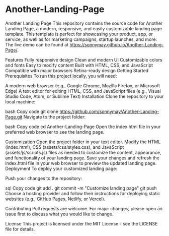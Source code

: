 # Another-Landing-Page

Another Landing Page
This repository contains the source code for Another Landing Page, a modern, responsive, and easily customizable landing page template. This template is perfect for showcasing your product, app, or service, as well as for marketing campaigns, startup launches, and more. The live demo can be found at https://sonnymay.github.io/Another-Landing-Page/.

Features
Fully responsive design
Clean and modern UI
Customizable colors and fonts
Easy to modify content
Built with HTML, CSS, and JavaScript
Compatible with major browsers
Retina-ready design
Getting Started
Prerequisites
To run this project locally, you will need:

A modern web browser (e.g., Google Chrome, Mozilla Firefox, or Microsoft Edge)
A text editor for editing HTML, CSS, and JavaScript files (e.g., Visual Studio Code, Atom, or Sublime Text)
Installation
Clone the repository to your local machine:

bash
Copy code
git clone https://github.com/sonnymay/Another-Landing-Page.git
Navigate to the project folder:

bash
Copy code
cd Another-Landing-Page
Open the index.html file in your preferred web browser to see the landing page.

Customization
Open the project folder in your text editor.
Modify the HTML (index.html), CSS (assets/css/styles.css), and JavaScript (assets/js/scripts.js) files as needed to customize the content, appearance, and functionality of your landing page.
Save your changes and refresh the index.html file in your web browser to preview the updated landing page.
Deployment
To deploy your customized landing page:

Push your changes to the repository:

sql
Copy code
git add .
git commit -m "Customize landing page"
git push
Choose a hosting provider and follow their instructions for deploying static websites (e.g., GitHub Pages, Netlify, or Vercel).

Contributing
Pull requests are welcome. For major changes, please open an issue first to discuss what you would like to change.

License
This project is licensed under the MIT License - see the LICENSE file for details.
